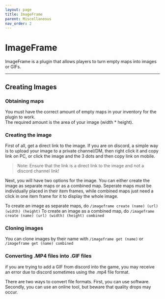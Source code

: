 ```yaml
---
layout: page
title: ImageFrame
parent: Miscellaneous
nav_order: 2
---
```


# ImageFrame

ImageFrame is a plugin that allows players to turn empty maps into images or GIFs.

---

## Creating Images

### Obtaining maps
You must have the correct amount of empty maps in your inventory for the plugin to work.\
The required amount is the area of your image (width * height).

### Creating the image
First of all, get a direct link to the image. If you are on discord, a simple way is to upload your image to a private channel/DM, then right click it and copy link on PC, or click the image and the 3 dots and then copy link on mobile.

> Note: Ensure that the link is a direct link to the image and not a discord channel link!

Next, you will have two options for the image. You can either create the image as separate maps or as a combined map. Seperate maps must be individually placed in their item frames, while combined maps just need a click in one item frame for it to display the whole image.

To create an image as separate maps, do `/imageframe create (name) (url) (width) (height)`
To create an image as a combined map, do `/imageframe create (name) (url) (width) (height) combined`

### Cloning images
You can clone images by their name with `/imageframe get (name)` or `/imageframe get (name) combined`

### Converting .MP4 files into .GIF files
if you are trying to add a GIF from discord into the game, you may receive an error due to discord sometimes using the .mp4 file format.

There are two ways to convert file formats. First, you can use software. Secondly, you can use an online tool, but beware that quality drops may occur.